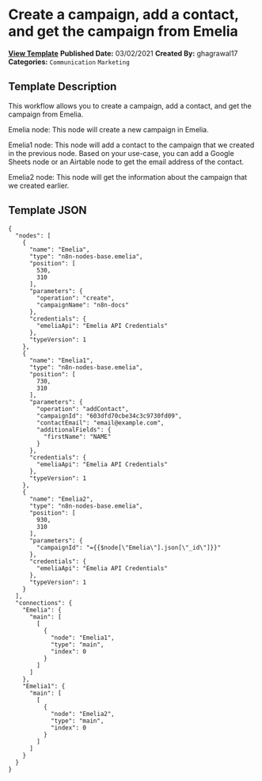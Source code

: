 # Create a campaign, add a contact, and get the campaign from Emelia

**[View Template](https://n8n.io/workflows/961-/)**  **Published Date:** 03/02/2021  **Created By:** ghagrawal17  **Categories:** `Communication` `Marketing`  

## Template Description

This workflow allows you to create a campaign, add a contact, and get the campaign from Emelia.



Emelia node: This node will create a new campaign in Emelia.

Emelia1 node: This node will add a contact to the campaign that we created in the previous node. Based on your use-case, you can add a Google Sheets node or an Airtable node to get the email address of the contact.

Emelia2 node: This node will get the information about the campaign that we created earlier.

## Template JSON

```
{
  "nodes": [
    {
      "name": "Emelia",
      "type": "n8n-nodes-base.emelia",
      "position": [
        530,
        310
      ],
      "parameters": {
        "operation": "create",
        "campaignName": "n8n-docs"
      },
      "credentials": {
        "emeliaApi": "Emelia API Credentials"
      },
      "typeVersion": 1
    },
    {
      "name": "Emelia1",
      "type": "n8n-nodes-base.emelia",
      "position": [
        730,
        310
      ],
      "parameters": {
        "operation": "addContact",
        "campaignId": "603dfd70cbe34c3c9730fd09",
        "contactEmail": "email@example.com",
        "additionalFields": {
          "firstName": "NAME"
        }
      },
      "credentials": {
        "emeliaApi": "Emelia API Credentials"
      },
      "typeVersion": 1
    },
    {
      "name": "Emelia2",
      "type": "n8n-nodes-base.emelia",
      "position": [
        930,
        310
      ],
      "parameters": {
        "campaignId": "={{$node[\"Emelia\"].json[\"_id\"]}}"
      },
      "credentials": {
        "emeliaApi": "Emelia API Credentials"
      },
      "typeVersion": 1
    }
  ],
  "connections": {
    "Emelia": {
      "main": [
        [
          {
            "node": "Emelia1",
            "type": "main",
            "index": 0
          }
        ]
      ]
    },
    "Emelia1": {
      "main": [
        [
          {
            "node": "Emelia2",
            "type": "main",
            "index": 0
          }
        ]
      ]
    }
  }
}
```
